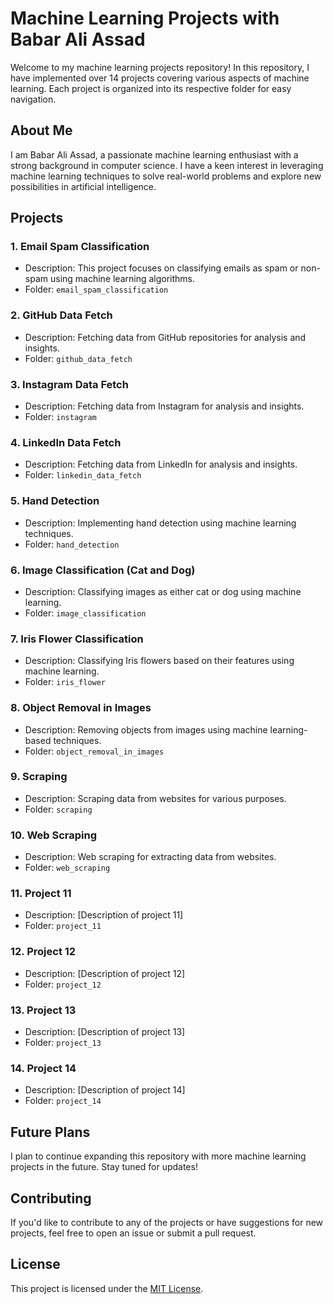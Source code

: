 
# Machine Learning Projects with Babar Ali Assad

Welcome to my machine learning projects repository! In this repository, I have implemented over 14 projects covering various aspects of machine learning. Each project is organized into its respective folder for easy navigation.

## About Me

I am Babar Ali Assad, a passionate machine learning enthusiast with a strong background in computer science. I have a keen interest in leveraging machine learning techniques to solve real-world problems and explore new possibilities in artificial intelligence.

## Projects

### 1. Email Spam Classification
- Description: This project focuses on classifying emails as spam or non-spam using machine learning algorithms.
- Folder: `email_spam_classification`

### 2. GitHub Data Fetch
- Description: Fetching data from GitHub repositories for analysis and insights.
- Folder: `github_data_fetch`

### 3. Instagram Data Fetch
- Description: Fetching data from Instagram for analysis and insights.
- Folder: `instagram`

### 4. LinkedIn Data Fetch
- Description: Fetching data from LinkedIn for analysis and insights.
- Folder: `linkedin_data_fetch`

### 5. Hand Detection
- Description: Implementing hand detection using machine learning techniques.
- Folder: `hand_detection`

### 6. Image Classification (Cat and Dog)
- Description: Classifying images as either cat or dog using machine learning.
- Folder: `image_classification`

### 7. Iris Flower Classification
- Description: Classifying Iris flowers based on their features using machine learning.
- Folder: `iris_flower`

### 8. Object Removal in Images
- Description: Removing objects from images using machine learning-based techniques.
- Folder: `object_removal_in_images`

### 9. Scraping
- Description: Scraping data from websites for various purposes.
- Folder: `scraping`

### 10. Web Scraping
- Description: Web scraping for extracting data from websites.
- Folder: `web_scraping`

### 11. Project 11
- Description: [Description of project 11]
- Folder: `project_11`

### 12. Project 12
- Description: [Description of project 12]
- Folder: `project_12`

### 13. Project 13
- Description: [Description of project 13]
- Folder: `project_13`

### 14. Project 14
- Description: [Description of project 14]
- Folder: `project_14`

## Future Plans
I plan to continue expanding this repository with more machine learning projects in the future. Stay tuned for updates!

## Contributing
If you'd like to contribute to any of the projects or have suggestions for new projects, feel free to open an issue or submit a pull request.

## License
This project is licensed under the [MIT License](LICENSE).
